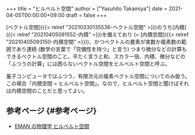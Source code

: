 +++
title = "ヒルベルト空間"
author = ["Yasuhito Takamiya"]
date = 2021-04-05T00:00:00+09:00
draft = false
+++

[ベクトル空間]({{< relref "20210330135536-ヘクトル空間" >}})のうち[内積]({{< relref "20210405091552-内積" >}})を備えており (= [内積空間]({{< relref "20210405093150-内積空間" >}}))、かつベクトルの要素が実数か複素数の範囲であり連続 (数学の言葉で「完備性を持つ」と言う) つまり微分などの計算もできるベクトル空間のこと。平たく言うと和、スカラー倍、内積、微分などの「ふつうの計算」には困らないベクトル空間をヒルベルト空間と呼ぶ。

量子コンピュータではふつう、有限次元の複素ベクトル空間についてのみ扱う。この場合「内積空間 = ヒルベルト空間」。なので、ヒルベルト空間と聞けばそれは内積空間のことだと思ってよい。


## 参考ページ {#参考ページ}

-   [EMAN の物理学 ヒルベルト空間](https://eman-physics.net/quantum/hilbert.html)
